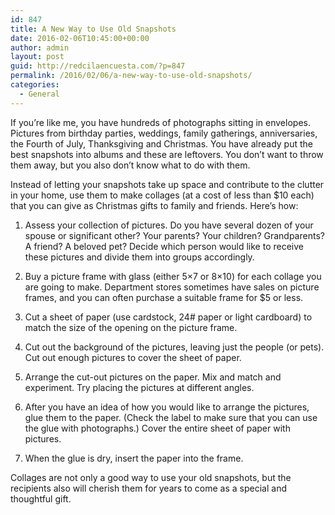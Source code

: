 ```yaml
---
id: 847
title: A New Way to Use Old Snapshots
date: 2016-02-06T10:45:00+00:00
author: admin
layout: post
guid: http://redcilaencuesta.com/?p=847
permalink: /2016/02/06/a-new-way-to-use-old-snapshots/
categories:
  - General
---
```

If you&#8217;re like me, you have hundreds of photographs sitting in envelopes. Pictures from birthday parties, weddings, family gatherings, anniversaries, the Fourth of July, Thanksgiving and Christmas. You have already put the best snapshots into albums and these are leftovers. You don&#8217;t want to throw them away, but you also don&#8217;t know what to do with them. 

Instead of letting your snapshots take up space and contribute to the clutter in your home, use them to make collages (at a cost of less than $10 each) that you can give as Christmas gifts to family and friends. Here&#8217;s how: 

1. Assess your collection of pictures. Do you have several dozen of your spouse or significant other? Your parents? Your children? Grandparents? A friend? A beloved pet? Decide which person would like to receive these pictures and divide them into groups accordingly.

2. Buy a picture frame with glass (either 5&#215;7 or 8&#215;10) for each collage you are going to make. Department stores sometimes have sales on picture frames, and you can often purchase a suitable frame for $5 or less.

3. Cut a sheet of paper (use cardstock, 24# paper or light cardboard) to match the size of the opening on the picture frame.

4. Cut out the background of the pictures, leaving just the people (or pets). Cut out enough pictures to cover the sheet of paper.

5. Arrange the cut-out pictures on the paper. Mix and match and experiment. Try placing the pictures at different angles.

6. After you have an idea of how you would like to arrange the pictures, glue them to the paper. (Check the label to make sure that you can use the glue with photographs.) Cover the entire sheet of paper with pictures.

7. When the glue is dry, insert the paper into the frame. 

Collages are not only a good way to use your old snapshots, but the recipients also will cherish them for years to come as a special and thoughtful gift.